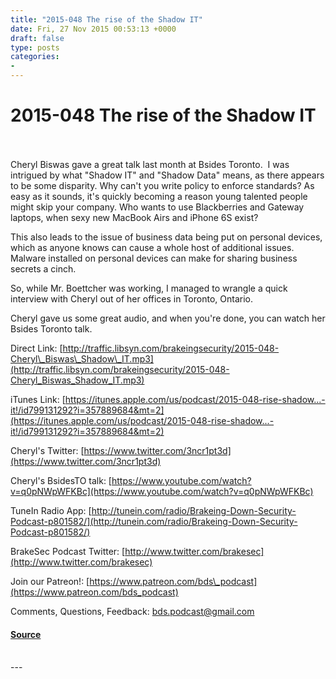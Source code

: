 ```yaml
---
title: "2015-048 The rise of the Shadow IT"
date: Fri, 27 Nov 2015 00:53:13 +0000
draft: false
type: posts
categories: 
- 
---
```

# 2015-048 The rise of the Shadow IT

<br/>

<br/>
Cheryl Biswas gave a great talk last month at Bsides Toronto.  I was intrigued by what "Shadow IT" and "Shadow Data" means, as there appears to be some disparity. Why can't you write policy to enforce standards? As easy as it sounds, it's quickly becoming a reason young talented people might skip your company. Who wants to use Blackberries and Gateway laptops, when sexy new MacBook Airs and iPhone 6S exist?

This also leads to the issue of business data being put on personal devices, which as anyone knows can cause a whole host of additional issues. Malware installed on personal devices can make for sharing business secrets a cinch.

So, while Mr. Boettcher was working, I managed to wrangle a quick interview with Cheryl out of her offices in Toronto, Ontario.

Cheryl gave us some great audio, and when you're done, you can watch her Bsides Toronto talk.  

Direct Link: [http://traffic.libsyn.com/brakeingsecurity/2015-048-Cheryl\_Biswas\_Shadow\_IT.mp3](http://traffic.libsyn.com/brakeingsecurity/2015-048-Cheryl_Biswas_Shadow_IT.mp3)

iTunes Link: [https://itunes.apple.com/us/podcast/2015-048-rise-shadow...-it!/id799131292?i=357889684&mt=2](https://itunes.apple.com/us/podcast/2015-048-rise-shadow...-it!/id799131292?i=357889684&mt=2)

Cheryl's Twitter: [https://www.twitter.com/3ncr1pt3d](https://www.twitter.com/3ncr1pt3d)

Cheryl's BsidesTO talk: [https://www.youtube.com/watch?v=q0pNWpWFKBc](https://www.youtube.com/watch?v=q0pNWpWFKBc)

TuneIn Radio App: [http://tunein.com/radio/Brakeing-Down-Security-Podcast-p801582/](http://tunein.com/radio/Brakeing-Down-Security-Podcast-p801582/)

BrakeSec Podcast Twitter: [http://www.twitter.com/brakesec](http://www.twitter.com/brakesec)

Join our Patreon!: [https://www.patreon.com/bds\_podcast](https://www.patreon.com/bds_podcast)

Comments, Questions, Feedback: [bds.podcast@gmail.com](mailto:bds.podcast@gmail.com)

#### [Source](http://brakeingsecurity.com/2015-048-the-rise-of-the-shadow-it)

<br/>
---
